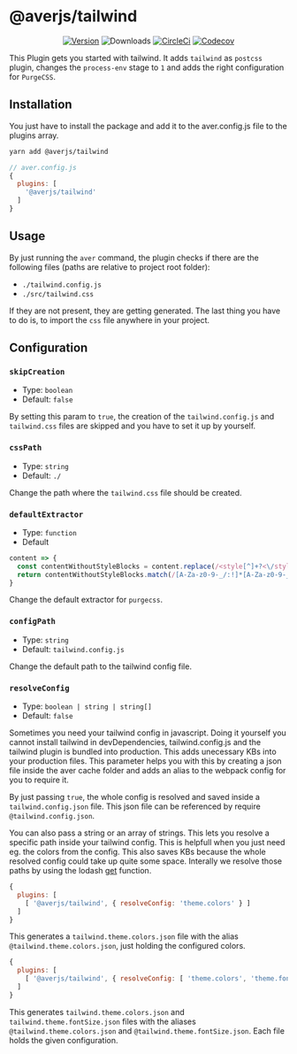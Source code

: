 # @averjs/tailwind

<p align="center">
    <a href="https://www.npmjs.com/package/@averjs/tailwind"><img src="https://badgen.net/npm/v/@averjs/tailwind?icon=npm" alt="Version"></a>
    <img src="https://img.shields.io/npm/dm/@averjs/tailwind.svg" alt="Downloads"></a>
    <a href="https://circleci.com/gh/exreplay/averjs-tailwind"><img src="https://badgen.net/circleci/github/exreplay/averjs-tailwind?icon=circleci" alt="CircleCi"></a>
    <a href="https://codecov.io/gh/exreplay/averjs-tailwind"><img src="https://codecov.io/gh/exreplay/averjs-tailwind/branch/development/graph/badge.svg" alt="Codecov"></a>
</p>

This Plugin gets you started with tailwind. It adds `tailwind` as `postcss` plugin, changes the `process-env` stage to `1` and adds the right configuration for `PurgeCSS`.

## Installation

You just have to install the package and add it to the aver.config.js file to the plugins array.

```bash
yarn add @averjs/tailwind
```

```js
// aver.config.js
{
  plugins: [
    '@averjs/tailwind'
  ]
}
```

## Usage

By just running the `aver` command, the plugin checks if there are the following files (paths are relative to project root folder):

- `./tailwind.config.js`
- `./src/tailwind.css`

If they are not present, they are getting generated. The last thing you have to do is, to import the `css` file anywhere in your project.

## Configuration

### `skipCreation`

- Type: `boolean`
- Default: `false`

By setting this param to `true`, the creation of the `tailwind.config.js` and `tailwind.css` files are skipped and you have to set it up by yourself.

### `cssPath`

- Type: `string`
- Default: `./`

Change the path where the `tailwind.css` file should be created.

### `defaultExtractor`

- Type: `function`
- Default
```js
content => {
  const contentWithoutStyleBlocks = content.replace(/<style[^]+?<\/style>/gi, '');
  return contentWithoutStyleBlocks.match(/[A-Za-z0-9-_/:!]*[A-Za-z0-9-_/]+/g) || [];
}
```

Change the default extractor for `purgecss`. 

### `configPath`

- Type: `string`
- Default: `tailwind.config.js`

Change the default path to the tailwind config file.

### `resolveConfig`

- Type: `boolean | string | string[]`
- Default: `false`

Sometimes you need your tailwind config in javascript. Doing it yourself you cannot install tailwind in devDependencies, tailwind.config.js and the tailwind plugin is bundled into production. This adds unecessary KBs into your production files. This parameter helps you with this by creating a json file inside the aver cache folder and adds an alias to the webpack config for you to require it.

By just passing `true`, the whole config is resolved and saved inside a `tailwind.config.json` file. This json file can be referenced by require `@tailwind.config.json`.

You can also pass a string or an array of strings. This lets you resolve a specific path inside your tailwind config. This is helpfull when you just need eg. the colors from the config. This also saves KBs because the whole resolved config could take up quite some space. Interally we resolve those paths by using the lodash [get](https://lodash.com/docs/4.17.15#get) function.

```js
{
  plugins: [
    [ '@averjs/tailwind', { resolveConfig: 'theme.colors' } ]
  ]
}
```
This generates a `tailwind.theme.colors.json` file with the alias `@tailwind.theme.colors.json`, just holding the configured colors.

```js
{
  plugins: [
    [ '@averjs/tailwind', { resolveConfig: [ 'theme.colors', 'theme.fontSize' ] } ]
  ]
}
```
This generates `tailwind.theme.colors.json` and `tailwind.theme.fontSize.json` files with the aliases `@tailwind.theme.colors.json` and `@tailwind.theme.fontSize.json`. Each file holds the given configuration.
